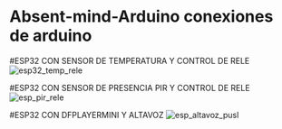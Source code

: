 # Absent-mind-Arduino conexiones de arduino

#ESP32 CON SENSOR DE TEMPERATURA Y CONTROL DE RELE
![esp32_temp_rele](https://github.com/user-attachments/assets/0d4233a2-fece-43a2-a116-f92c88e1fc99)

#ESP32 CON SENSOR DE PRESENCIA PIR Y CONTROL DE RELE
![esp_pir_rele](https://github.com/user-attachments/assets/8063ccef-ab19-4fa3-9c67-aafe10d313f1)

#ESP32 CON DFPLAYERMINI Y ALTAVOZ
![esp_altavoz_pusl](https://github.com/user-attachments/assets/eecc8e17-ab5d-4cdd-8017-f6c90863a45f)
